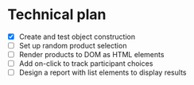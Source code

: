 # Technical plan

- [x] Create and test object construction
- [ ] Set up random product selection
- [ ] Render products to DOM as HTML elements
- [ ] Add on-click to track participant choices
- [ ] Design a report with list elements to display results
